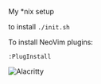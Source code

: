 My *nix setup

to install `./init.sh`

To install NeoVim plugins:

`:PlugInstall`

![Alacritty](https://github.com/slavskrit/nix/blob/main/src/Alacritty.png“)

